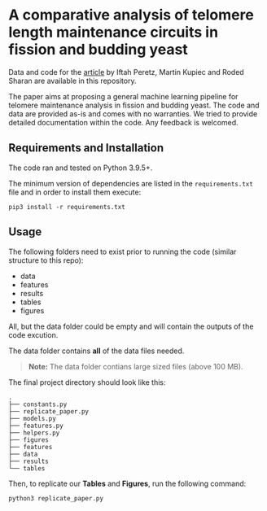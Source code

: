# A comparative analysis of telomere length maintenance circuits in fission and budding yeast
Data and code for the [article](https://github.com/Iftahp/yeastTLM/#) by Iftah Peretz, Martin Kupiec and Roded Sharan are available in this repository.

The paper aims at proposing a general machine learning pipeline for telomere maintenance analysis in fission and budding yeast.
The code and data are provided as-is and comes with no warranties. We tried to provide detailed documentation within the code. Any feedback is welcomed.

## Requirements and Installation
The code ran and tested on Python 3.9.5+.

The minimum version of dependencies are listed in the `requirements.txt` file and in order to install them execute:
```
pip3 install -r requirements.txt
```

## Usage
The following folders need to exist prior to running the code (similar structure to this repo): 

- data 
- features
- results
- tables
- figures

All, but the data folder could be empty and will contain the outputs of the code excution. 

The data folder contains **all** of the data files needed.
> **Note:** The data folder contians large sized files (above 100 MB).

The final project directory should look like this:
```
.
├── constants.py
├── replicate_paper.py
├── models.py
├── features.py
├── helpers.py
├── figures
├── features
├── data
├── results
└── tables
```

Then, to replicate our **Tables** and **Figures**, run the following command:
```
python3 replicate_paper.py
```
